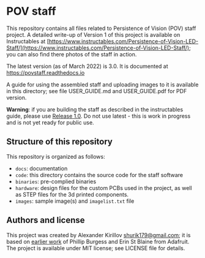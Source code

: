 # POV staff
This repository contains all files related to Persistence of Vision (POV) staff
project. A detailed write-up of Version 1 of this project is available on  
Instructables at
[https://www.instructables.com/Persistence-of-Vision-LED-Staff/](https://www.instructables.com/Persistence-of-Vision-LED-Staff/);
you can also find there photos  of the staff in action.

The latest version (as of March 2022) is 3.0. It is documented at
https://povstaff.readthedocs.io


A guide for using the assembled staff and uploading images to it is available
in this directory; see file USER_GUIDE.md and USER_GUIDE.pdf for PDF version.

**Warning**: if you are building the staff as described in the instructables guide,
please use  [Release 1.0](https://github.com/shurik179/povstaff/releases/tag/v1.0).
Do not use latest  - this is work in progress and is not yet ready for public use.

## Structure of this repository  
This repository is organized as follows:

* `docs`: documentation
* `code`: this directory contains the source code for the staff software
* `binaries`: pre-complied binaries
* `hardware`:  design files for the custom PCBs used in
  the project, as well as STEP files for the 3d printed components.
* `images`: sample image(s) and  `imagelist.txt` file


## Authors and license
This project was created by Alexander Kirillov <shurik179@gmail.com>; it is
based on [earlier work](https://learn.adafruit.com/pov-dotstar-double-staff) of
Phillip Burgess and Erin St Blaine from Adafruit. The project is available under
MIT license; see LICENSE file for details.
